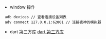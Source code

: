 
- window 操作
```
 adb devices // 查看连接设备列表
 adv connect 127.0.0.1:62001 // 连接夜神的模拟器
```


- dart 第三方库
[dart 第三方库](https://pub.dartlang.org)